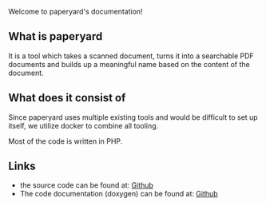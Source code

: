 Welcome to paperyard's documentation!

## What is paperyard
It is a tool which takes a scanned document, turns it into a searchable PDF documents and builds up a meaningful name based on the content of the document.

## What does it consist of

Since paperyard uses multiple existing tools and would be difficult to set up itself, we utilize docker to combine all tooling.

Most of the code is written in PHP.

## Links

* the source code can be found at: [Github](https://github.com/tlwt/paperyard/)
* The code documentation (doxygen) can be found at: [Github](https://tlwt.github.io/paperyard/index.html)

